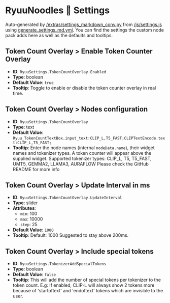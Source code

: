# RyuuNoodles 🐲 Settings

Auto-generated by [/extras/settings_markdown_conv.py](/extras/settings_markdown_conv.py) from [/js/settings.js](/js/settings.js) using [generate_settings_md.yml](/.github/workflows/generate_settings_md.yml).
You can find the settings the custom node pack adds here as well as the defaults and tooltips.

## Token Count Overlay > Enable Token Counter Overlay

- **ID**: `RyuuSettings.TokenCountOverlay.Enabled`
- **Type**: boolean
- **Default Value**: `true`
- **Tooltip**: Toggle to enable or disable the token counter overlay in real time.

## Token Count Overlay > Nodes configuration

- **ID**: `RyuuSettings.TokenCountOverlay`
- **Type**: text
- **Default Value**: `Ryuu_TokenCountTextBox.input_text:CLIP_L,T5_FAST;CLIPTextEncode.text:CLIP_L,T5_FAST;`
- **Tooltip**: Enter the node names (internal `nodeData.name`), their widget names and tokenizer types. A token counter will appear above the supplied widget. Supported tokenizer types: CLIP_L, T5, T5_FAST, UMT5, GEMMA2, LLAMA3, AURAFLOW Please check the GitHub README for more info

## Token Count Overlay > Update Interval in ms

- **ID**: `RyuuSettings.TokenCountOverlay.UpdateInterval`
- **Type**: slider
- **Attributes**:
  - `min`: 100
  - `max`: 10000
  - `step`: 25
- **Default Value**: `1000`
- **Tooltip**: Default: 1000 Suggested to stay above 200ms.

## Token Count Overlay > Include special tokens

- **ID**: `RyuuSettings.TokenizerAddSpecialTokens`
- **Type**: boolean
- **Default Value**: `false`
- **Tooltip**: This will add the number of special tokens per tokenizer to the token count. E.g: If enabled, CLIP-L will always show 2 tokens more because of 'startoftext' and 'endoftext' tokens which are invisible to the user.

